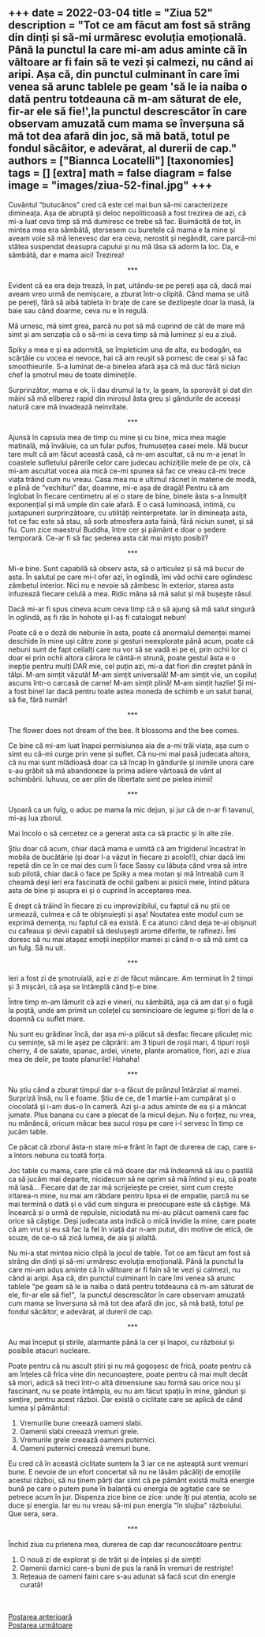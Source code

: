 
+++
date = 2022-03-04
title = "Ziua 52"
description = "Tot ce am făcut am fost să strâng din dinți și să-mi urmăresc evoluția emoțională. Până la punctul la care mi-am adus aminte că în vâltoare ar fi fain să te vezi și calmezi, nu când ai aripi. Așa că, din punctul culminant în care îmi venea să arunc tablele pe geam 'să le ia naiba o dată pentru totdeauna că m-am săturat de ele, fir-ar ele să fie!',la punctul descrescător în care observam amuzată cum mama se înverșuna să mă tot dea afară din joc, să mă bată, totul pe fondul sâcâitor, e adevărat, al durerii de cap."
authors = ["Biannca Locatelli"]
[taxonomies]
tags = []
[extra]
math = false
diagram = false
image = "images/ziua-52-final.jpg"
+++
---

Cuvântul “butucănos” cred că este cel mai bun să-mi caracterizeze dimineața. Așa de abruptă și deloc nepoliticoasă a fost trezirea de azi, că mi-a luat ceva timp să mă dumiresc ce trebe să fac. Buimăcită de tot, în mintea mea era sâmbătă, ștersesem cu buretele că mama e la mine și aveam voie să mă lenevesc dar era ceva, nerostit și negândit, care parcă-mi stătea suspendat deasupra capului și nu mă lăsa să adorm la loc. Da, e sâmbătă, dar e mama aici! Trezirea!

<p style="text-align: center;">***</p>

Evident că ea era deja trează, în pat, uitându-se pe pereți așa că, dacă mai aveam vreo urmă de nemișcare, a zburat într-o clipită. Când mama se uită pe pereți, fără să aibă tableta în brațe de care se dezlipește doar la masă, la baie sau când doarme, ceva nu e în regulă.

Mă urnesc, mă simt grea, parcă nu pot să mă cuprind de cât de mare mă simt și am senzația că o să-mi ia ceva timp să mă luminez și eu a ziuă.

Spiky a mea e și ea adormită, se împleticim una de alta, eu bodogăn, ea scârțâie cu vocea ei nevoce, hai că am reușit să pornesc de ceai și să fac smoothieurile. S-a luminat de-a binelea afară așa că mă duc fără niciun chef la șmotrul meu de toate diminețile.

Surprinzător, mama e ok, îi dau drumul la tv, la geam, la sporovăit și dat din mâini să mă eliberez rapid din mirosul ăsta greu și gândurile de aceeași natură care mă invadează neinvitate.

<p style="text-align: center;">***</p>

Ajunsă în capsula mea de timp cu mine și cu bine, mica mea magie matinală, mă învăluie, ca un fular pufos, frumusețea casei mele. Mă bucur tare mult că am făcut această casă, că m-am ascultat, că nu m-a jenat în coastele sufletului părerile celor care judecau achizițiile mele de pe olx, că mi-am ascultat vocea aia mică ce-mi spunea să fac ce vreau că-mi trece viața trăind cum nu vreau. Casa mea nu e ultimul răcnet în materie de modă, e plină de “vechituri” dar, doamne, mi-e așa de dragă! Pentru că am înglobat în fiecare centimetru al ei o stare de bine, binele ăsta s-a înmulțit exponențial și mă umple din cale afară. E o casă luminoasă, intimă, cu juxtapuneri surprinzătoare, cu utilități reinterpretate. Iar în dimineața asta, tot ce fac este să stau, să sorb atmosfera asta faină, fără niciun sunet, și să fiu. Cum zice maestrul Buddha, între cer și pământ e doar o ședere temporară. Ce-ar fi să fac șederea asta cât mai mișto posibil?

<p style="text-align: center;">***</p>

Mi-e bine. Sunt capabilă să observ asta, să o articulez și să mă bucur de asta. În salutul pe care mi-l ofer azi, în oglindă, îmi văd ochii care oglindesc zâmbetul interior. Nici nu e nevoie să zâmbesc în exterior, starea asta infuzează fiecare celulă a mea. Ridic mâna să mă salut și mă bușește râsul.

Dacă mi-ar fi spus cineva acum ceva timp că o să ajung să mă salut singură în oglindă, aș fi râs în hohote și l-aș fi catalogat nebun!

Poate că e o doză de nebunie în asta, poate că anormalul demenței mamei deschide în mine uși către zone și gesturi neexplorate până acum, poate că nebuni sunt de fapt ceilalți care nu vor să se vadă ei pe ei, prin ochii lor ci doar ei prin ochii altora cărora le cântă-n strună, poate gestul ăsta e o inepție pentru mulți DAR mie, cel puțin azi, mi-a dat fiori din creștet până în tălpi. M-am simțit văzută! M-am simțit universală! M-am simțit vie, un copiluț ascuns într-o carcasă de carne! M-am simțit plină! M-am simțit hazlie! Și mi-a fost bine! Iar dacă pentru toate astea moneda de schimb e un salut banal, să fie, fără număr!

<p style="text-align: center;">***</p>

The flower does not dream of the bee. It blossoms and the bee comes.

Ce bine că mi-am luat înapoi permisiunea aia de a-mi trăi viața, așa cum o simt eu că-mi curge prin vene și suflet. Că nu-mi mai pasă judecata altora, că nu mai sunt mlădioasă doar ca să încap în gândurile și inimile unora care s-au grăbit să mă abandoneze la prima adiere vârtoasă de vânt al schimbării. Iuhuuu, ce aer plin de libertate simt pe pielea inimii!

<p style="text-align: center;">***</p>

Ușoară ca un fulg, o aduc pe mama la mic dejun, și jur că de n-ar fi tavanul, mi-aș lua zborul.

Mai încolo o să cercetez ce a generat asta ca să practic și în alte zile.

Știu doar că acum, chiar dacă mama e uimită că am frigiderul încastrat în mobila de bucătărie (și doar l-a văzut în fiecare zi acolo!!), chiar dacă îmi repetă din ce în ce mai des cum îi face Sassy cu lăbuța când vrea să intre sub pilotă, chiar dacă o face pe Spiky a mea motan și mă întreabă cum îl cheamă deși ieri era fascinată de ochii galbeni ai pisicii mele, întind pătura asta de bine și asupra ei și o cuprind în acceptarea mea.

E drept că trăind în fiecare zi cu imprevizibilul, cu faptul că nu știi ce urmează, culmea e că te obișnuiești și așa! Noutatea este modul cum se exprimă demența, nu faptul că ea există. E ca atunci când deja te-ai obișnuit cu cafeaua și devii capabil să deslușești arome diferite, te rafinezi. Îmi doresc să nu mai atașez emoții inepțiilor mamei și când n-o să mă simt ca un fulg. Să nu uit.

<p style="text-align: center;">***</p>

Ieri a fost zi de șmotruială, azi e zi de făcut mâncare. Am terminat în 2 timpi și 3 mișcări, că așa se întâmplă când ți-e bine.

Între timp m-am lămurit că azi e vineri, nu sâmbătă, așa că am dat și o fugă la poștă, unde am primit un colețel cu semincioare de legume și flori de la o doamnă cu suflet mare.

Nu sunt eu grădinar încă, dar așa mi-a plăcut să desfac fiecare pliculeț mic cu semințe, să mi le așez pe căprării: am 3 tipuri de roșii mari, 4 tipuri roșii cherry, 4 de salate, spanac, ardei, vinete, plante aromatice, flori, azi e ziua mea de delir, pe toate planurile! Hahaha!

<p style="text-align: center;">***</p>

Nu știu când a zburat timpul dar s-a făcut de prânzul întârziat al mamei. Surpriză însă, nu îi e foame. Știu de ce, de 1 martie i-am cumpărat și o ciocolată și i-am dus-o în cameră. Azi și-a adus aminte de ea și a mâncat jumate. Plus banana cu care a plecat de la micul dejun. Nu o forțez, nu vrea, nu mănâncă, oricum măcar bea sucul roșu pe care i-l servesc în timp ce jucăm table.

Ce păcat că zborul ăsta-n stare mi-e frânt în fapt de durerea de cap, care s-a întors nebuna cu toată forța.

Joc table cu mama, care știe că mă doare dar mă îndeamnă să iau o pastilă ca să jucăm mai departe, nicidecum să ne oprim să mă întind și eu, că poate mă lasă… Fiecare dat de zar mă scrijelește pe creier, simt cum crește iritarea-n mine, nu mai am răbdare pentru lipsa ei de empatie, parcă nu se mai termină o dată și o văd cum singura ei preocupare este să câștige. Mă încearcă și o urmă de repulsie, niciodată nu mi-au plăcut oamenii care fac orice să câștige. Deși judecata asta indică o mică invidie la mine, care poate că am vrut și eu să fac la fel în viață dar n-am putut, din motive de etică, de scuze, de ce-o să zică lumea, de aia și ailaltă.

Nu mi-a stat mintea nicio clipă la jocul de table. Tot ce am făcut am fost să strâng din dinți și să-mi urmăresc evoluția emoțională. Până la punctul la care mi-am adus aminte că în vâltoare ar fi fain să te vezi și calmezi, nu când ai aripi. Așa că, din punctul culminant în care îmi venea să arunc tablele "pe geam să le ia naiba o dată pentru totdeauna că m-am săturat de ele, fir-ar ele să fie!",  la punctul descrescător în care observam amuzată cum mama se înverșuna să mă tot dea afară din joc, să mă bată, totul pe fondul sâcâitor, e adevărat, al durerii de cap.

<p style="text-align: center;">***</p>

Au mai început și stirile, alarmante până la cer și înapoi, cu războiul și posibile atacuri nucleare.

Poate pentru că nu ascult știri și nu mă gogoșesc de frică, poate pentru că am înțeles că frica vine din necunoaștere, poate pentru că mai mult decât să mori, adică să treci într-o altă dimensiune sau formă sau orice nou și fascinant, nu se poate întâmpla, eu nu am făcut spațiu în mine, gânduri și simțire, pentru acest război. Dar există o ciclitate care se aplică de când lumea și pământul:

1. Vremurile bune creează oameni slabi.
2. Oamenii slabi creează vremuri grele.
3. Vremurile grele creează oameni puternici.
4. Oameni puternici creează vremuri bune.

Eu cred că în această ciclitate suntem la 3 iar ce ne așteaptă sunt vremuri bune. E nevoie de un efort concertat să nu ne lăsăm păcăliți de emoțiile acestui război, să nu ținem părți dar simt că pe pământ există multă energie bună pe care o putem pune în balanță cu energia de agitație care se petrece acum în jur. Dispenza zice bine ce zice: unde îți pui atenția, acolo se duce și energia. Iar eu nu vreau să-mi pun energia "în slujba" războiului. Que sera, sera.

<p style="text-align: center;">***</p>

Închid ziua cu prietena mea, durerea de cap dar recunoscătoare pentru:
1. O nouă zi de explorat și de trăit și de înțeles și de simțit!
2. Oamenii darnici care-s buni de pus la rană în vremuri de restriște!
3. Rețeaua de oameni faini care s-au adunat să facă scut din energie curată!

<br/>

<br/>

<div class="flex justify-between">
  <div>
    <a href="/blog/ziua-51/">Postarea anterioară</a>
  </div>
  <div>
    <a href="/blog/ziua-53/">Postarea următoare</a>
  </div>
</div>
